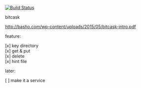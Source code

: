 [![Build Status](https://travis-ci.org/Nov11/bc.svg?branch=master)](https://travis-ci.org/Nov11/bc)

bitcask

http://basho.com/wp-content/uploads/2015/05/bitcask-intro.pdf

feature:

[x] key directory   
[x] get & put  
[x] delete  
[x] hint file  

later:

[ ] make it a service  

